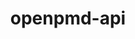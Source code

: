 ---
title: "openpmd-api"
layout: cache
categories: [package, develop-2023-08-20]
meta: {"versions": ["0.15.1"], "compilers": ["gcc@=11.1.0", "oneapi@=2023.2.0"], "oss": ["ubuntu20.04"], "platforms": ["linux"], "targets": ["ppc64le", "x86_64", "x86_64_v3"], "stacks": ["data-vis-sdk", "e4s", "e4s-oneapi", "e4s-power", "root"], "num_specs": 8, "num_specs_by_stack": {"root": 8, "e4s-power": 1, "e4s-oneapi": 1, "data-vis-sdk": 1, "e4s": 5}}
spec_details: [{"hash": "ptv3m3lcoelxviwrh2g3jip6rczyos7c", "compiler": "gcc@=11.1.0", "versions": ["0.15.1"], "os": "ubuntu20.04", "platform": "linux", "target": "ppc64le", "variants": ["~adios1", "+adios2", "build_system=cmake", "build_type=Release", "generator=make", "+hdf5", "~ipo", "+mpi", "patches=c306483", "~python", "+shared"], "stacks": ["root", "e4s-power"], "size": "-", "tarball": "https://binaries.spack.io/develop-2023-08-20/build_cache/linux-ubuntu20.04-ppc64le/gcc-11.1.0/openpmd-api-0.15.1/linux-ubuntu20.04-ppc64le-gcc-11.1.0-openpmd-api-0.15.1-ptv3m3lcoelxviwrh2g3jip6rczyos7c.spack"}, {"hash": "qmlni6nggz4g6r22nzdmzvsuvghe5vhi", "compiler": "oneapi@=2023.2.0", "versions": ["0.15.1"], "os": "ubuntu20.04", "platform": "linux", "target": "x86_64", "variants": ["~adios1", "+adios2", "build_system=cmake", "build_type=Release", "generator=make", "+hdf5", "~ipo", "+mpi", "patches=c306483", "~python", "+shared"], "stacks": ["e4s-oneapi", "root"], "size": "-", "tarball": "https://binaries.spack.io/develop-2023-08-20/build_cache/linux-ubuntu20.04-x86_64/oneapi-2023.2.0/openpmd-api-0.15.1/linux-ubuntu20.04-x86_64-oneapi-2023.2.0-openpmd-api-0.15.1-qmlni6nggz4g6r22nzdmzvsuvghe5vhi.spack"}, {"hash": "dh2ywatxjlwk7i7owotlcmrvcaf2dlez", "compiler": "gcc@=11.1.0", "versions": ["0.15.1"], "os": "ubuntu20.04", "platform": "linux", "target": "x86_64_v3", "variants": ["~adios1", "+adios2", "build_system=cmake", "build_type=Release", "generator=make", "+hdf5", "~ipo", "+mpi", "patches=c306483", "+python", "+shared"], "stacks": ["root", "data-vis-sdk"], "size": "-", "tarball": "https://binaries.spack.io/develop-2023-08-20/build_cache/linux-ubuntu20.04-x86_64_v3/gcc-11.1.0/openpmd-api-0.15.1/linux-ubuntu20.04-x86_64_v3-gcc-11.1.0-openpmd-api-0.15.1-dh2ywatxjlwk7i7owotlcmrvcaf2dlez.spack"}, {"hash": "pr2wpd5ku4nlemr6jlq2tqzz2co5h7hk", "compiler": "gcc@=11.1.0", "versions": ["0.15.1"], "os": "ubuntu20.04", "platform": "linux", "target": "x86_64_v3", "variants": ["~adios1", "+adios2", "build_system=cmake", "build_type=Release", "generator=make", "+hdf5", "~ipo", "+mpi", "patches=c306483", "+python", "+shared"], "stacks": ["root", "e4s"], "size": "-", "tarball": "https://binaries.spack.io/develop-2023-08-20/build_cache/linux-ubuntu20.04-x86_64_v3/gcc-11.1.0/openpmd-api-0.15.1/linux-ubuntu20.04-x86_64_v3-gcc-11.1.0-openpmd-api-0.15.1-pr2wpd5ku4nlemr6jlq2tqzz2co5h7hk.spack"}, {"hash": "gzpcbwfjiovzjvga3ayv6brvw32gm2pj", "compiler": "gcc@=11.1.0", "versions": ["0.15.1"], "os": "ubuntu20.04", "platform": "linux", "target": "x86_64_v3", "variants": ["~adios1", "+adios2", "build_system=cmake", "build_type=Release", "generator=make", "+hdf5", "~ipo", "+mpi", "patches=c306483", "+python", "+shared"], "stacks": ["root", "e4s"], "size": "-", "tarball": "https://binaries.spack.io/develop-2023-08-20/build_cache/linux-ubuntu20.04-x86_64_v3/gcc-11.1.0/openpmd-api-0.15.1/linux-ubuntu20.04-x86_64_v3-gcc-11.1.0-openpmd-api-0.15.1-gzpcbwfjiovzjvga3ayv6brvw32gm2pj.spack"}, {"hash": "5r2jhrvue6p2eus7w34ipbdi44m5cs4s", "compiler": "gcc@=11.1.0", "versions": ["0.15.1"], "os": "ubuntu20.04", "platform": "linux", "target": "x86_64_v3", "variants": ["~adios1", "+adios2", "build_system=cmake", "build_type=Release", "generator=make", "+hdf5", "~ipo", "+mpi", "patches=c306483", "+python", "+shared"], "stacks": ["root", "e4s"], "size": "-", "tarball": "https://binaries.spack.io/develop-2023-08-20/build_cache/linux-ubuntu20.04-x86_64_v3/gcc-11.1.0/openpmd-api-0.15.1/linux-ubuntu20.04-x86_64_v3-gcc-11.1.0-openpmd-api-0.15.1-5r2jhrvue6p2eus7w34ipbdi44m5cs4s.spack"}, {"hash": "4gdc2gdu42boaqcs2iwztssq2dzvegl5", "compiler": "gcc@=11.1.0", "versions": ["0.15.1"], "os": "ubuntu20.04", "platform": "linux", "target": "x86_64_v3", "variants": ["~adios1", "+adios2", "build_system=cmake", "build_type=Release", "generator=make", "+hdf5", "~ipo", "+mpi", "patches=c306483", "~python", "+shared"], "stacks": ["root", "e4s"], "size": "-", "tarball": "https://binaries.spack.io/develop-2023-08-20/build_cache/linux-ubuntu20.04-x86_64_v3/gcc-11.1.0/openpmd-api-0.15.1/linux-ubuntu20.04-x86_64_v3-gcc-11.1.0-openpmd-api-0.15.1-4gdc2gdu42boaqcs2iwztssq2dzvegl5.spack"}, {"hash": "mpcpg6i42uojpzpimcvnbhziyppdgi3l", "compiler": "gcc@=11.1.0", "versions": ["0.15.1"], "os": "ubuntu20.04", "platform": "linux", "target": "x86_64_v3", "variants": ["~adios1", "+adios2", "build_system=cmake", "build_type=Release", "generator=make", "+hdf5", "~ipo", "+mpi", "patches=c306483", "~python", "+shared"], "stacks": ["root", "e4s"], "size": "-", "tarball": "https://binaries.spack.io/develop-2023-08-20/build_cache/linux-ubuntu20.04-x86_64_v3/gcc-11.1.0/openpmd-api-0.15.1/linux-ubuntu20.04-x86_64_v3-gcc-11.1.0-openpmd-api-0.15.1-mpcpg6i42uojpzpimcvnbhziyppdgi3l.spack"}]
---